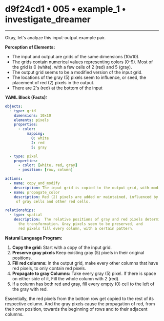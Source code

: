 # d9f24cd1 • 005 • example_1 • investigate_dreamer

---
Okay, let's analyze this input-output example pair.

**Perception of Elements:**

*   The input and output are grids of the same dimensions (10x10).
*   The grids contain numerical values representing colors (0-9). Most of the grid is 0 (white), with a few cells of 2 (red) and 5 (gray).
*   The output grid seems to be a modified version of the input grid.
*   The locations of the gray (5) pixels seem to influence, or seed, the placement of red (2) pixels in the output.
*    There are 2's (red) at the bottom of the input

**YAML Block (Facts):**



```yaml
objects:
  - type: grid
    dimensions: 10x10
    elements: pixels
    properties:
      - color:
          mapping:
            0: white
            2: red
            5: gray

  - type: pixel
    properties:
      - color: [white, red, gray]
      - position: [row, column]

actions:
  - name: copy_and_modify
    description: The input grid is copied to the output grid, with modifications.
  - name: propagate_color
    description: Red (2) pixels are added or maintained, influenced by the position
     of gray cells and other red cells.

relationships:
  - type: spatial
    description:  The relative positions of gray and red pixels determine
      the transformation. Gray pixels seem to be preserved, and
      red pixels fill every column, with a certain pattern.

```



**Natural Language Program:**

1.  **Copy the grid:** Start with a copy of the input grid.
2.  **Preserve gray pixels** Keep existing gray (5) pixels in their original positions.
3. **Fill red columns:** In the output grid, make every other columns that have red pixels, to only contain red pixels.
4. **Propagate to gray Columns:** Take every gray (5) pixel. If there is space on either side of it, Fill the whole column with 2 (red).
5. If a column has both red and gray, fill every empty (0) cell to the left of the gray with red.

Essentially, the red pixels from the bottom row get copied to the rest of its respective column.
And the gray pixels cause the propagation of red, from their own position, towards the beginning of rows and to their adjacent columns.

